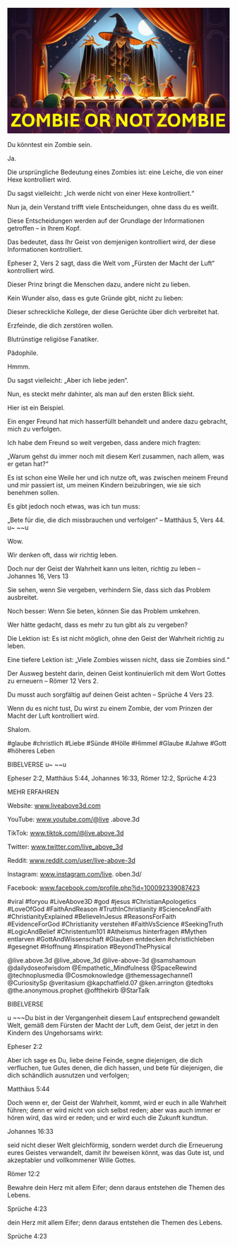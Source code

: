 ![Video cover image](../cover.jpg "cover photo")

Du könntest ein Zombie sein.

Ja.

Die ursprüngliche Bedeutung eines Zombies ist: eine Leiche, die von einer Hexe kontrolliert wird.

Du sagst vielleicht: „Ich werde nicht von einer Hexe kontrolliert.“

Nun ja, dein Verstand trifft viele Entscheidungen, ohne dass du es weißt.

Diese Entscheidungen werden auf der Grundlage der Informationen getroffen – in Ihrem Kopf.

Das bedeutet, dass Ihr Geist von demjenigen kontrolliert wird, der diese Informationen kontrolliert.

Epheser 2, Vers 2 sagt, dass die Welt vom „Fürsten der Macht der Luft“ kontrolliert wird.

Dieser Prinz bringt die Menschen dazu, andere nicht zu lieben.

Kein Wunder also, dass es gute Gründe gibt, nicht zu lieben:

Dieser schreckliche Kollege, der diese Gerüchte über dich verbreitet hat.

Erzfeinde, die dich zerstören wollen.

Blutrünstige religiöse Fanatiker.

Pädophile.

Hmmm.

Du sagst vielleicht: „Aber ich liebe jeden“.

Nun, es steckt mehr dahinter, als man auf den ersten Blick sieht.

Hier ist ein Beispiel.

Ein enger Freund hat mich hasserfüllt behandelt und andere dazu gebracht, mich zu verfolgen.

Ich habe dem Freund so weit vergeben, dass andere mich fragten:

„Warum gehst du immer noch mit diesem Kerl zusammen, nach allem, was er getan hat?“

Es ist schon eine Weile her und ich nutze oft, was zwischen meinem Freund und mir passiert ist, um meinen Kindern beizubringen, wie sie sich benehmen sollen.

Es gibt jedoch noch etwas, was ich tun muss:

„Bete für die, die dich missbrauchen und verfolgen“ – Matthäus 5, Vers 44. u~ ~~u

Wow.

Wir denken oft, dass wir richtig leben.

Doch nur der Geist der Wahrheit kann uns leiten, richtig zu leben – Johannes 16, Vers 13

Sie sehen, wenn Sie vergeben, verhindern Sie, dass sich das Problem ausbreitet.

Noch besser: Wenn Sie beten, können Sie das Problem umkehren.

Wer hätte gedacht, dass es mehr zu tun gibt als zu vergeben?

Die Lektion ist: Es ist nicht möglich, ohne den Geist der Wahrheit richtig zu leben.

Eine tiefere Lektion ist: „Viele Zombies wissen nicht, dass sie Zombies sind.“

Der Ausweg besteht darin, deinen Geist kontinuierlich mit dem Wort Gottes zu erneuern – Römer 12 Vers 2.

Du musst auch sorgfältig auf deinen Geist achten – Sprüche 4 Vers 23.

Wenn du es nicht tust, Du wirst zu einem Zombie, der vom Prinzen der Macht der Luft kontrolliert wird.

Shalom.

#glaube #christlich #Liebe #Sünde #Hölle #Himmel #Glaube #Jahwe #Gott #höheres Leben

BIBELVERSE u~ ~~u

Epheser 2:2, Matthäus 5:44, Johannes 16:33, Römer 12:2, Sprüche 4:23

MEHR ERFAHREN

Website: www.liveabove3d.com

YouTube: www.youtube.com/@live .above.3d

TikTok: www.tiktok.com/@live.above.3d

Twitter: www.twitter.com/live_above_3d

Reddit: www.reddit.com/user/live-above-3d

Instagram: www.instagram.com/live. oben.3d/

Facebook: www.facebook.com/profile.php?id=100092339087423

#viral #foryou #LiveAbove3D #god #jesus #ChristianApologetics #LoveOfGod #FaithAndReason #TruthInChristianity #ScienceAndFaith #ChristianityExplained #BelieveInJesus #ReasonsForFaith #EvidenceForGod #Christianity verstehen #FaithVsScience #SeekingTruth #LogicAndBelief #Christentum101 #Atheismus hinterfragen #Mythen entlarven #GottAndWissenschaft #Glauben entdecken #christlichleben #gesegnet #Hoffnung #Inspiration #BeyondThePhysical

@live.above.3d @live_above_3d @live-above-3d @samshamoun @dailydoseofwisdom @Empathetic_Mindfulness @SpaceRewind @technoplusmedia @Cosmoknowledge @themessagechannel1 @CuriositySp @veritasium @kapchatfield.07 @ken.arrington @tedtoks @the.anonymous.prophet @offthekirb @StarTalk

BIBELVERSE

u ~~~Du bist in der Vergangenheit diesem Lauf entsprechend gewandelt Welt, gemäß dem Fürsten der Macht der Luft, dem Geist, der jetzt in den Kindern des Ungehorsams wirkt:

Epheser 2:2

Aber ich sage es Du, liebe deine Feinde, segne diejenigen, die dich verfluchen, tue Gutes denen, die dich hassen, und bete für diejenigen, die dich schändlich ausnutzen und verfolgen;

Matthäus 5:44

Doch wenn er, der Geist der Wahrheit, kommt, wird er euch in alle Wahrheit führen; denn er wird nicht von sich selbst reden; aber was auch immer er hören wird, das wird er reden; und er wird euch die Zukunft kundtun.

Johannes 16:33

seid nicht dieser Welt gleichförmig, sondern werdet durch die Erneuerung eures Geistes verwandelt, damit ihr beweisen könnt, was das Gute ist, und akzeptabler und vollkommener Wille Gottes.

Römer 12:2

Bewahre dein Herz mit allem Eifer; denn daraus entstehen die Themen des Lebens.

Sprüche 4:23

dein Herz mit allem Eifer; denn daraus entstehen die Themen des Lebens.

Sprüche 4:23